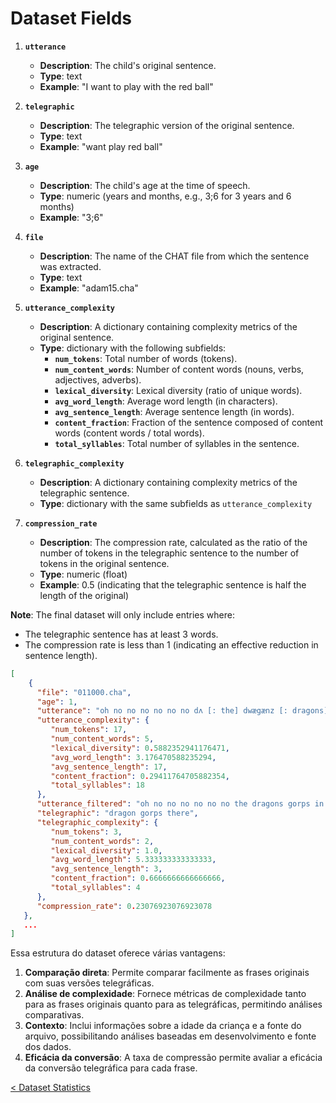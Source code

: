 # Dataset Fields

1. **`utterance`**
   - **Description**: The child's original sentence.
   - **Type**: text
   - **Example**: "I want to play with the red ball"

2. **`telegraphic`**
   - **Description**: The telegraphic version of the original sentence.
   - **Type**: text
   - **Example**: "want play red ball"

3. **`age`**
   - **Description**: The child's age at the time of speech.
   - **Type**: numeric (years and months, e.g., 3;6 for 3 years and 6 months)
   - **Example**: "3;6"

4. **`file`**
   - **Description**: The name of the CHAT file from which the sentence was extracted.
   - **Type**: text
   - **Example**: "adam15.cha"

5. **`utterance_complexity`**
   - **Description**: A dictionary containing complexity metrics of the original sentence.
   - **Type**: dictionary with the following subfields:
     - **`num_tokens`**: Total number of words (tokens).
     - **`num_content_words`**: Number of content words (nouns, verbs, adjectives, adverbs).
     - **`lexical_diversity`**: Lexical diversity (ratio of unique words).
     - **`avg_word_length`**: Average word length (in characters).
     - **`avg_sentence_length`**: Average sentence length (in words).
     - **`content_fraction`**: Fraction of the sentence composed of content words (content words / total words).
     - **`total_syllables`**: Total number of syllables in the sentence.


6. **`telegraphic_complexity`**
   - **Description**: A dictionary containing complexity metrics of the telegraphic sentence.
   - **Type**: dictionary with the same subfields as `utterance_complexity`

7. **`compression_rate`**
   - **Description**: The compression rate, calculated as the ratio of the number of tokens in the telegraphic sentence to the number of tokens in the original sentence.
   - **Type**: numeric (float)
   - **Example**: 0.5 (indicating that the telegraphic sentence is half the length of the original)

**Note**: The final dataset will only include entries where:
- The telegraphic sentence has at least 3 words.
- The compression rate is less than 1 (indicating an effective reduction in sentence length).

```json
[
    {
      "file": "011000.cha",
      "age": 1,
      "utterance": "oh no no no no no no dʌ [: the] dwægænz [: dragons] xxx (.) &~gorps in dɛr [: there] [/] dɛr [: there] .",
      "utterance_complexity": {
         "num_tokens": 17,
         "num_content_words": 5,
         "lexical_diversity": 0.5882352941176471,
         "avg_word_length": 3.176470588235294,
         "avg_sentence_length": 17,
         "content_fraction": 0.29411764705882354,
         "total_syllables": 18
      },
      "utterance_filtered": "oh no no no no no no the dragons gorps in there there",
      "telegraphic": "dragon gorps there",
      "telegraphic_complexity": {
         "num_tokens": 3,
         "num_content_words": 2,
         "lexical_diversity": 1.0,
         "avg_word_length": 5.333333333333333,
         "avg_sentence_length": 3,
         "content_fraction": 0.6666666666666666,
         "total_syllables": 4
      },
      "compression_rate": 0.23076923076923078
   },
   ...
]
```

Essa estrutura do dataset oferece várias vantagens:

1. **Comparação direta**: Permite comparar facilmente as frases originais com suas versões telegráficas.
2. **Análise de complexidade**: Fornece métricas de complexidade tanto para as frases originais quanto para as telegráficas, permitindo análises comparativas.
3. **Contexto**: Inclui informações sobre a idade da criança e a fonte do arquivo, possibilitando análises baseadas em desenvolvimento e fonte dos dados.
4. **Eficácia da conversão**: A taxa de compressão permite avaliar a eficácia da conversão telegráfica para cada frase.

[< Dataset Statistics](/dts-aac/docs/statistics)